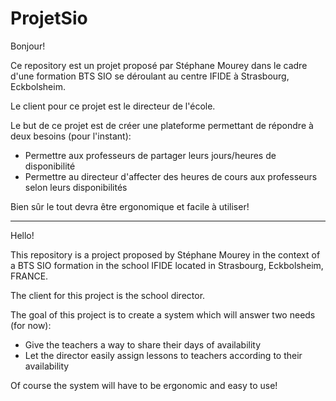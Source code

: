ProjetSio
=========

Bonjour!

Ce repository est un projet proposé par Stéphane Mourey dans le cadre d'une formation BTS SIO
se déroulant au centre IFIDE à Strasbourg, Eckbolsheim.

Le client pour ce projet est le directeur de l'école.

Le but de ce projet est de créer une plateforme permettant de répondre à deux besoins (pour l'instant):
<ul>
<li>Permettre aux professeurs de partager leurs jours/heures de disponibilité</li>
<li>Permettre au directeur d'affecter des heures de cours aux professeurs selon leurs disponibilités</li>
</ul>
Bien sûr le tout devra être ergonomique et facile à utiliser!

----------------------------------

Hello!

This repository is a project proposed by Stéphane Mourey in the context of a BTS SIO formation
in the school IFIDE located in Strasbourg, Eckbolsheim, FRANCE.

The client for this project is the school director.

The goal of this project is to create a system which will answer two needs (for now):
<ul>
<li>Give the teachers a way to share their days of availability</li>
<li>Let the director easily assign lessons to teachers according to their availability</li>
</ul>
Of course the system will have to be ergonomic and easy to use!
